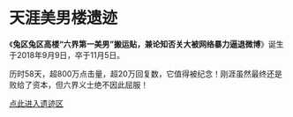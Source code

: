 # 天涯美男楼遗迹
《**兔区兔区高楼“六界第一美男”搬运贴，兼论知否关大被网络暴力逼退微博**》诞生于2018年9月9日，卒于11月5日。

历时58天，超800万点击量，超20万回复数，它值得被纪念！刚涯虽然最终还是败给了资本，但六界义士绝不因此屈服！

[点此进入遗迹区](https://liujiediyimeinan123.github.io/DLSB/)
